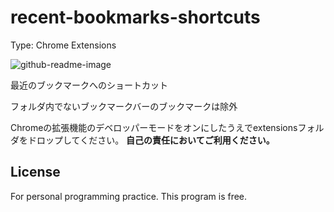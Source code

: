 # recent-bookmarks-shortcuts

Type: Chrome Extensions

![github-readme-image](https://github.com/user-attachments/assets/90609a76-cdeb-487c-89c8-3bbd8b8fc42f)

最近のブックマークへのショートカット

フォルダ内でないブックマークバーのブックマークは除外

Chromeの拡張機能のデベロッパーモードをオンにしたうえでextensionsフォルダをドロップしてください。
**自己の責任においてご利用ください。**

## License

For personal programming practice. This program is free.

